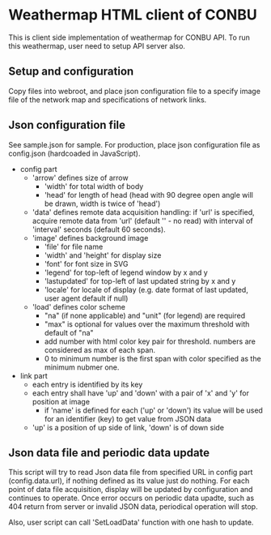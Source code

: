 Weathermap HTML client of CONBU
===============================

This is client side implementation of weathermap for CONBU API. 
To run this weathermap, user need to setup API server also.

Setup and configuration
-----------------------

Copy files into webroot, and place json configuration file to a specify image 
file of the network map and specifications of network links.

Json configuration file
-----------------------

See sample.json for sample. For production, place json configuration file as 
config.json (hardcoaded in JavaScript).

* config part
  * 'arrow' defines size of arrow
    * 'width' for total width of body
    * 'head' for length of head (head with 90 degree open angle will be drawn, width is twice of 'head')
  * 'data' defines remote data acquisition handling: if 'url' is specified, acquire remote data from 'url' (default '' - no read) with interval of 'interval' seconds (default 60 seconds).
  * 'image' defines background image
    * 'file' for file name
    * 'width' and 'height' for display size
    * 'font' for font size in SVG
    * 'legend' for top-left of legend window by x and y
    * 'lastupdated' for top-left of last updated string by x and y
    * 'locale' for locale of display (e.g. date format of last updated, user agent default if null)
  * 'load' defines color scheme
    * "na" (if none applicable) and "unit" (for legend) are required
    * "max" is optional for values over the maximum threshold with default of "na"
    * add number with html color key pair for threshold. numbers are considered as max of each span.
    * 0 to minimum number is the first span with color specified as the minimum nubmer one.
* link part
  * each entry is identified by its key
  * each entry shall have 'up' and 'down' with a pair of 'x' and 'y' for position at image
    * if 'name' is defined for each ('up' or 'down') its value will be used for an identifier (key) to get value from JSON data
  * 'up' is a position of up side of link, 'down' is of down side

Json data file and periodic data update
---------------------------------------

This script will try to read Json data file from specified URL in config 
part (config.data.url), if nothing defined as its value just do nothing.
For each point of data file acquisition, display will be updated by 
configuration and continues to operate. 
Once error occurs on periodic data upadte, such as 404 return from server 
or invalid JSON data, periodical operation will stop. 

Also, user script can call 'SetLoadData' function with one hash to update. 

